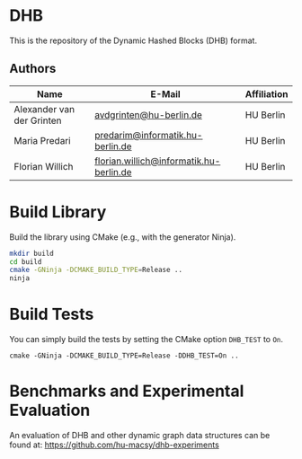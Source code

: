 # DHB

This is the repository of the Dynamic Hashed Blocks (DHB) format.

## Authors

| Name                      | E-Mail                                  | Affiliation |
|---------------------------|-----------------------------------------|-------------|
| Alexander van der Grinten | avdgrinten@hu-berlin.de                 | HU Berlin   |
| Maria Predari             | predarim@informatik.hu-berlin.de        | HU Berlin   |
| Florian Willich           | florian.willich@informatik.hu-berlin.de | HU Berlin   |

# Build Library

Build the library using CMake (e.g., with the generator Ninja).

```bash
mkdir build
cd build
cmake -GNinja -DCMAKE_BUILD_TYPE=Release ..
ninja
```

# Build Tests

You can simply build the tests by setting the CMake option `DHB_TEST` to `On`.

```
cmake -GNinja -DCMAKE_BUILD_TYPE=Release -DDHB_TEST=On ..
```

# Benchmarks and Experimental Evaluation

An evaluation of DHB and other dynamic graph data structures can be found at: https://github.com/hu-macsy/dhb-experiments
